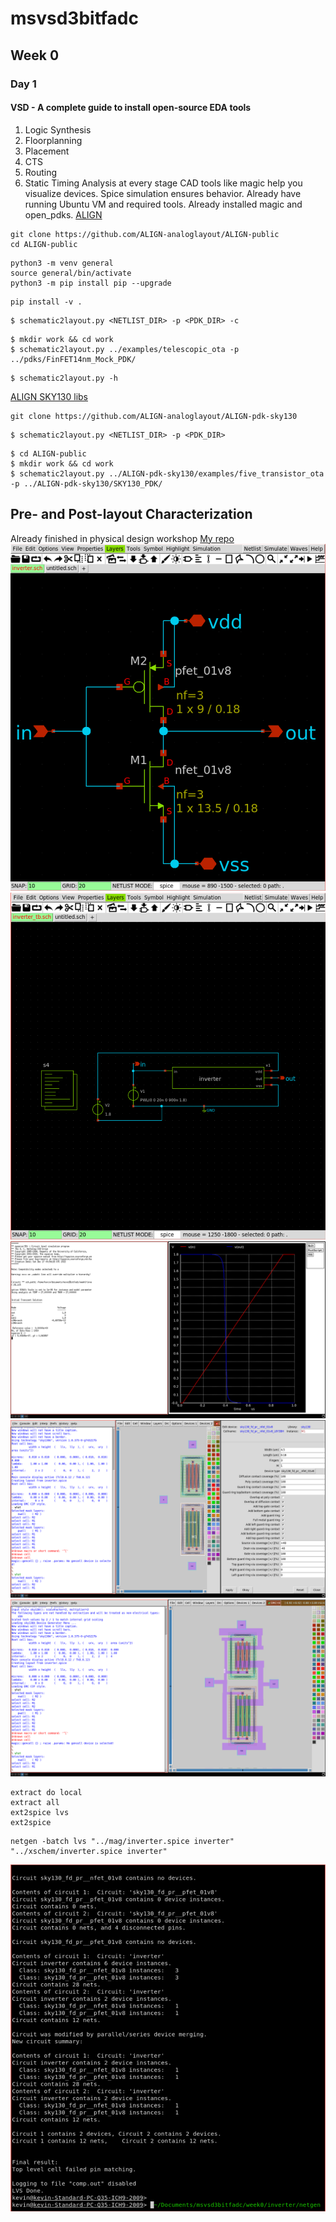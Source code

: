 # msvsd3bitfadc
## Week 0
### Day 1
#### VSD - A complete guide to install open-source EDA tools
1. Logic Synthesis
2. Floorplanning
3. Placement
4. CTS
5. Routing
6. Static Timing Analysis at every stage
CAD tools like magic help you visualize devices. Spice simulation ensures behavior.
Already have running Ubuntu VM and required tools.
Already installed magic and open_pdks.
[ALIGN](https://github.com/ALIGN-analoglayout/ALIGN-public)
```
git clone https://github.com/ALIGN-analoglayout/ALIGN-public
cd ALIGN-public
```
```
python3 -m venv general
source general/bin/activate
python3 -m pip install pip --upgrade
```
```
pip install -v .
```
```
$ schematic2layout.py <NETLIST_DIR> -p <PDK_DIR> -c
```
```
$ mkdir work && cd work
$ schematic2layout.py ../examples/telescopic_ota -p ../pdks/FinFET14nm_Mock_PDK/
```
```
$ schematic2layout.py -h
```
[ALIGN SKY130 libs](https://github.com/ALIGN-analoglayout/ALIGN-pdk-sky130)
```
git clone https://github.com/ALIGN-analoglayout/ALIGN-pdk-sky130
```
```
$ schematic2layout.py <NETLIST_DIR> -p <PDK_DIR>
```
```
$ cd ALIGN-public
$ mkdir work && cd work
$ schematic2layout.py ../ALIGN-pdk-sky130/examples/five_transistor_ota -p ../ALIGN-pdk-sky130/SKY130_PDK/
```
## Pre- and Post-layout Characterization
Already finished in physical design workshop
[My repo](https://github.com/kevinwguan/Physical-Verification-using-SKY130)
![Schematic](img/week0/schematic.png)
![Testbench](img/week0/testbench.png)
![Simulation](img/week0/sim.png)
![Setup](img/week0/setup.png)
![Finished](img/week0/finished.png)
```
extract do local
extract all
ext2spice lvs
ext2spice
```
```
netgen -batch lvs "../mag/inverter.spice inverter" "../xschem/inverter.spice inverter"
```
![Netgen](img/week0/netgen.png)
